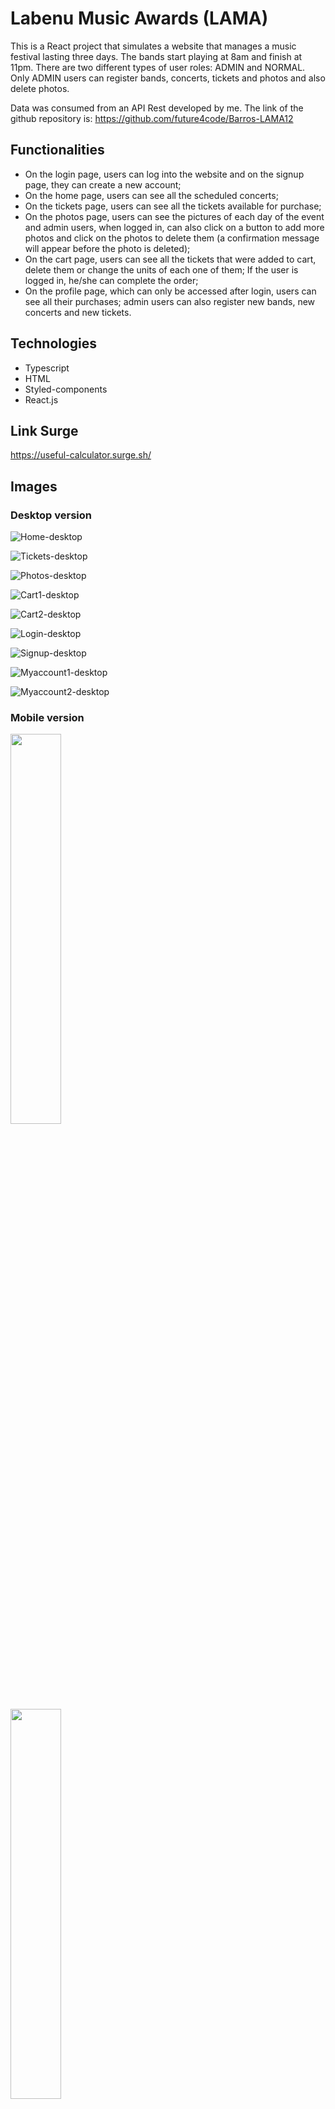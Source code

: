 # Labenu Music Awards (LAMA)

This is a React project that simulates a website that manages a music festival lasting three days. The bands start playing at 8am and finish at 11pm. There are two different types of user roles: ADMIN and NORMAL. Only ADMIN users can register bands, concerts, tickets and photos and also delete photos.

Data was consumed from an API Rest developed by me. The link of the github repository is: https://github.com/future4code/Barros-LAMA12

## Functionalities
* On the login page, users can log into the website and on the signup page, they can create a new account;
* On the home page, users can see all the scheduled concerts;
* On the tickets page, users can see all the tickets available for purchase;
* On the photos page, users can see the pictures of each day of the event and admin users, when logged in, can also click on a button to add more photos and click on the photos to delete them (a confirmation message will appear before the photo is deleted);
* On the cart page, users can see all the tickets that were added to cart, delete them or change the units of each one of them; If the user is logged in, he/she can complete the order;
* On the profile page, which can only be accessed after login, users can see all their purchases; admin users can also register new bands, new concerts and new tickets.

## Technologies
* Typescript
* HTML
* Styled-components
* React.js

## Link Surge
https://useful-calculator.surge.sh/

## Images
### Desktop version
![Home-desktop](./src/images/print-desktop-home.png)
<br>

![Tickets-desktop](./src/images/print-desktop-tickets.png)
<br>

![Photos-desktop](./src/images/print-desktop-photos.png)
<br>

![Cart1-desktop](./src/images/print-desktop-cart1.png)
<br>

![Cart2-desktop](./src/images/print-desktop-cart2.png)
<br>

![Login-desktop](./src/images/print-desktop-login.png)
<br>

![Signup-desktop](./src/images/print-desktop-signup.png)
<br>

![Myaccount1-desktop](./src/images/print-desktop-myaccount.png)
<br>

![Myaccount2-desktop](./src/images/print-desktop-myaccount2.png)
<br>

### Mobile version
<img src="./src/images/print-mobile-home.png" width="40%"/>
<br>

<img src="./src/images/print-mobile-tickets.png" width="40%"/>
<br>

<img src="./src/images/print-mobile-photos.png" width="40%"/>
<br>

<img src="./src/images/print-mobile-cart1.png" width="40%"/>
<br>

<img src="./src/images/print-mobile-cart2.png" width="40%"/>
<br>

<img src="./src/images/print-mobile-login.png" width="40%"/>
<br>

<img src="./src/images/print-mobile-signup.png" width="40%"/>
<br>

<img src="./src/images/print-mobile-myaccount.png" width="40%"/>
<br>

<img src="./src/images/print-mobile-myaccount2.png" width="40%"/>
<br>